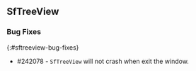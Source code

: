 ## SfTreeView

### Bug Fixes
{:#sftreeview-bug-fixes}

* \#242078 - `SfTreeView` will not crash when exit the window.